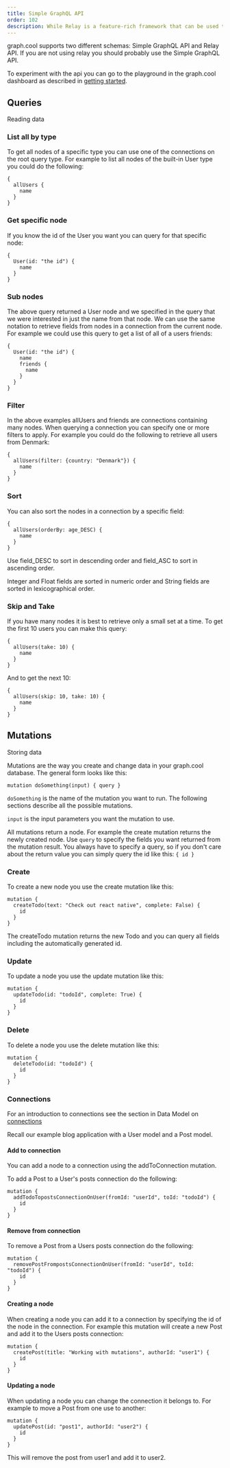 ```yaml
---
title: Simple GraphQL API
order: 102
description: While Relay is a feature-rich framework that can be used to connect to the graph.cool backend, sometimes you don't need the advanced features in your application. In those cases you can use the Simple GraphQL API which is actually quite similar.
---
```


graph.cool supports two different schemas: Simple GraphQL API and Relay API. If you are not using relay you should probably use the Simple GraphQL API.

To experiment with the api you can go to the playground in the graph.cool dashboard as described in [getting started](/docs/getting-started).

## Queries

Reading data

### List all by type

To get all nodes of a specific type you can use one of the connections on the root query type. For example to list all nodes of the built-in User type you could do the following:

```plain
{
  allUsers {
    name
  }
}
```

### Get specific node

If you know the id of the User you want you can query for that specific node:

```plain
{
  User(id: "the id") {
    name
  }
}
```

### Sub nodes

The above query returned a User node and we specified in the query that we were interested in just the name from that node. We can use the same notation to retrieve fields from nodes in a connection from the current node. For example we could use this query to get a list of all of a users friends:

```plain
{
  User(id: "the id") {
    name
    friends {
      name
    }
  }
}
```

### Filter

In the above examples allUsers and friends are connections containing many nodes. When querying a connection you can specify one or more filters to apply. For example you could do the following to retrieve all users from Denmark:

```plain
{
  allUsers(filter: {country: "Denmark"}) {
    name
  }
}
```

### Sort

You can also sort the nodes in a connection by a specific field:

```plain
{
  allUsers(orderBy: age_DESC) {
    name
  }
}
```

Use field\_DESC to sort in descending order and field\_ASC to sort in ascending order.

Integer and Float fields are sorted in numeric order and String fields are sorted in lexicographical order.

### Skip and Take

If you have many nodes it is best to retrieve only a small set at a time. To get the first 10 users you can make this query:

```plain
{
  allUsers(take: 10) {
    name
  }
}
```

And to get the next 10:

```plain
{
  allUsers(skip: 10, take: 10) {
    name
  }
}
```

## Mutations

Storing data

Mutations are the way you create and change data in your graph.cool database. The general form looks like this:

```plain
mutation doSomething(input) { query }
```

`doSomething` is the name of the mutation you want to run. The following sections describe all the possible mutations.

`input` is the input parameters you want the mutation to use.

All mutations return a node. For example the create mutation returns the newly created node. Use `query` to specify the fields you want returned from the mutation result. You always have to specify a query, so if you don't care about the return value you can simply query the id like this: `{ id }`

### Create

To create a new node you use the create mutation like this:

```plain
mutation {
  createTodo(text: "Check out react native", complete: False) {
    id
  }
}
```

The createTodo mutation returns the new Todo and you can query all fields including the automatically generated id.

### Update

To update a node you use the update mutation like this:

```plain
mutation {
  updateTodo(id: "todoId", complete: True) {
    id
  }
}
```

### Delete

To delete a node you use the delete mutation like this:

```plain
mutation {
  deleteTodo(id: "todoId") {
    id
  }
}
```

### Connections

For an introduction to connections see the section in Data Model on [connections](/docs/data-model#Connections)

Recall our example blog application with a User model and a Post model.

#### Add to connection

You can add a node to a connection using the addToConnection mutation.

To add a Post to a User's posts connection do the following:

```plain
mutation {
  addTodoTopostsConnectionOnUser(fromId: "userId", toId: "todoId") {
    id
  }
}
```

#### Remove from connection

To remove a Post from a Users posts connection do the following:

```
mutation {
  removePostFrompostsConnectionOnUser(fromId: "userId", toId: "todoId") {
    id
  }
}
```

#### Creating a node

When creating a node you can add it to a connection by specifying the id of the node in the connection. For example this mutation will create a new Post and add it to the Users posts connection:

```
mutation {
  createPost(title: "Working with mutations", authorId: "user1") {
    id
  }
}
```

#### Updating a node

When updating a node you can change the connection it belongs to. For example to move a Post from one use to another:

```
mutation {
  updatePost(id: "post1", authorId: "user2") {
    id
  }
}
```

This will remove the post from user1 and add it to user2.
